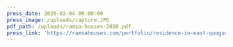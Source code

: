 ```yaml
---
press_date: 2020-02-04 00:00:00
press_image: /uploads/capture.JPG
pdf_path: /uploads/ramsa-houses-2020.pdf
press_link: 'https://ramsahouses.com/portfolio/residence-in-east-quogue/'
---
```


